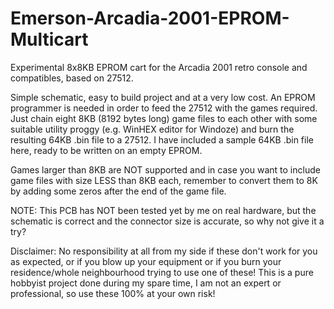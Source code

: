 # Emerson-Arcadia-2001-EPROM-Multicart

Experimental 8x8KB EPROM cart for the Arcadia 2001 retro console and compatibles, based on 27512.

Simple schematic, easy to build project and at a very low cost. An EPROM programmer is needed in order to feed the 27512 with the games required.
Just chain eight 8KB (8192 bytes long) game files to each other with some suitable utility proggy (e.g. WinHEX editor for Windoze) and burn the resulting 64KB .bin file to a 27512.
I have included a sample 64KB .bin file here, ready to be written on  an empty EPROM.

Games larger than 8KB are NOT supported and in case you want to include game files with size LESS than 8KB each, remember to convert them to 8K by adding some zeros after the end of the game file.

NOTE: This PCB has NOT been tested yet by me on real hardware, but the schematic is correct and the connector size is accurate, so why not give it a try?

Disclaimer: No responsibility at all from my side if these don't work for you as expected, or if you blow up your equipment or if you burn your residence/whole neighbourhood trying to use one of these! This is a pure hobbyist project done during my spare time, I am not an expert or professional, so use these 100% at your own risk!
